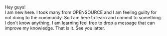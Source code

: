 Hey guys!  
I am new here. I took many from OPENSOURCE  and I am feeling guilty for not doing to the community. So I am here to learn and commit to something. 
I don't know anything, I am learning feel free to drop a message that can improve my knowledge.
That is it. See you  latter.
